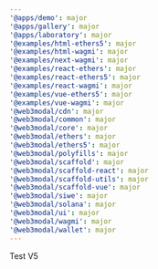 ```yaml
---
'@apps/demo': major
'@apps/gallery': major
'@apps/laboratory': major
'@examples/html-ethers5': major
'@examples/html-wagmi': major
'@examples/next-wagmi': major
'@examples/react-ethers': major
'@examples/react-ethers5': major
'@examples/react-wagmi': major
'@examples/vue-ethers5': major
'@examples/vue-wagmi': major
'@web3modal/cdn': major
'@web3modal/common': major
'@web3modal/core': major
'@web3modal/ethers': major
'@web3modal/ethers5': major
'@web3modal/polyfills': major
'@web3modal/scaffold': major
'@web3modal/scaffold-react': major
'@web3modal/scaffold-utils': major
'@web3modal/scaffold-vue': major
'@web3modal/siwe': major
'@web3modal/solana': major
'@web3modal/ui': major
'@web3modal/wagmi': major
'@web3modal/wallet': major
---
```


Test V5
